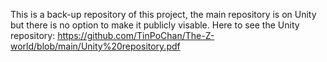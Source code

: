 This is a back-up repository of this project, the main repository is on Unity but there is no option to make it publicly visable.
Here to see the Unity repository: https://github.com/TinPoChan/The-Z-world/blob/main/Unity%20repository.pdf
